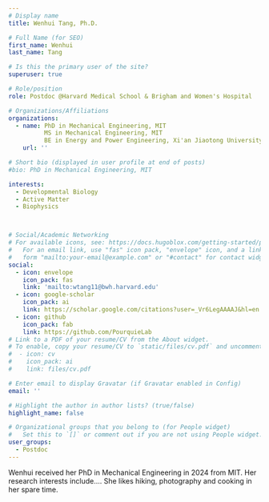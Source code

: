 ```yaml
---
# Display name
title: Wenhui Tang, Ph.D.

# Full Name (for SEO)
first_name: Wenhui
last_name: Tang

# Is this the primary user of the site?
superuser: true

# Role/position
role: Postdoc @Harvard Medical School & Brigham and Women's Hospital

# Organizations/Affiliations
organizations:
  - name: PhD in Mechanical Engineering, MIT
          MS in Mechanical Engineering, MIT
          BE in Energy and Power Engineering, Xi'an Jiaotong University, China
    url: ''

# Short bio (displayed in user profile at end of posts)
#bio: PhD in Mechanical Engineering, MIT

interests:
  - Developmental Biology
  - Active Matter
  - Biophysics



# Social/Academic Networking
# For available icons, see: https://docs.hugoblox.com/getting-started/page-builder/#icons
#   For an email link, use "fas" icon pack, "envelope" icon, and a link in the
#   form "mailto:your-email@example.com" or "#contact" for contact widget.
social:
  - icon: envelope
    icon_pack: fas
    link: 'mailto:wtang11@bwh.harvard.edu'
  - icon: google-scholar
    icon_pack: ai
    link: https://scholar.google.com/citations?user=_Vr6LegAAAAJ&hl=en
  - icon: github
    icon_pack: fab
    link: https://github.com/PourquieLab
# Link to a PDF of your resume/CV from the About widget.
# To enable, copy your resume/CV to `static/files/cv.pdf` and uncomment the lines below.
#  - icon: cv
#    icon_pack: ai
#    link: files/cv.pdf

# Enter email to display Gravatar (if Gravatar enabled in Config)
email: ''

# Highlight the author in author lists? (true/false)
highlight_name: false

# Organizational groups that you belong to (for People widget)
#   Set this to `[]` or comment out if you are not using People widget.
user_groups:
  - Postdoc
---
```


Wenhui received her PhD in Mechanical Engineering in 2024 from MIT. Her research interests include....
She likes hiking, photography and cooking in her spare time.
